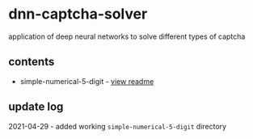 # dnn-captcha-solver
application of deep neural networks to solve different types of captcha

## contents

* simple-numerical-5-digit - [view readme](./simple-numerical-5-digit/readme.md)
## update log

2021-04-29 - added working `simple-numerical-5-digit` directory 